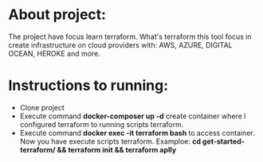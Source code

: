 About project:
==============

The project have focus learn terraform. What's terraform this tool focus in create infrastructure on cloud providers with: AWS, AZURE, DIGITAL OCEAN, HEROKE and more.

Instructions to running:
========================

- Clone project
- Execute command **docker-composer up -d** create container where I configured terraform to running scripts terraform.
- Execute command **docker exec -it terraform bash** to access container. Now you have execute scripts terraform. Examploe: **cd get-started-terraform/ && terraform init && terraform aplly**